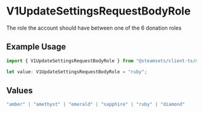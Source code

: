 # V1UpdateSettingsRequestBodyRole

The role the account should have between one of the 6 donation roles

## Example Usage

```typescript
import { V1UpdateSettingsRequestBodyRole } from "@steamsets/client-ts/models/components";

let value: V1UpdateSettingsRequestBodyRole = "ruby";
```

## Values

```typescript
"amber" | "amethyst" | "emerald" | "sapphire" | "ruby" | "diamond"
```